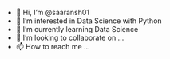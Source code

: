 - 👋 Hi, I’m @saaransh01
- 👀 I’m interested in Data Science with Python
- 🌱 I’m currently learning Data Science
- 💞️ I’m looking to collaborate on ...
- 📫 How to reach me ...

<!---
saaransh01/saaransh01 is a ✨ special ✨ repository because its `README.md` (this file) appears on your GitHub profile.
You can click the Preview link to take a look at your changes.
--->
